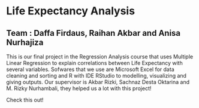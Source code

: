 # Life Expectancy Analysis
## Team : Daffa Firdaus, Raihan Akbar and Anisa Nurhajiza

This is our final project in the Regression Analysis course that uses Multiple Linear Regression to explain correlations between Life Expectancy with several variables. Sofwares that we use are Microsoft Excel for data cleaning and sorting and R with IDE RStudio to modelling, visualizing and giving outputs. Our supervisor is Akbar Rizki, Sachnaz Desta Oktarina and M. Rizky Nurhambali, they helped us a lot with this project!

Check this out!
